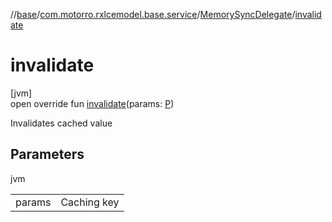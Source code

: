 //[base](../../../index.md)/[com.motorro.rxlcemodel.base.service](../index.md)/[MemorySyncDelegate](index.md)/[invalidate](invalidate.md)

# invalidate

[jvm]\
open override fun [invalidate](invalidate.md)(params: [P](index.md))

Invalidates cached value

## Parameters

jvm

| | |
|---|---|
| params | Caching key |
